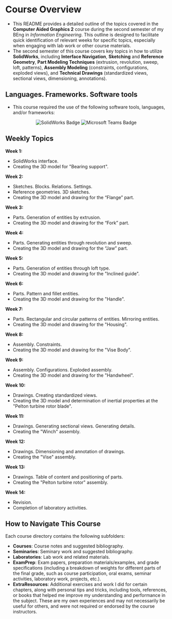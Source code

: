 # Course Overview

- This README provides a detailed outline of the topics covered in the **Computer Aided Graphics 2** course during the second semester of my BEng in _Information Engineering_. This outline is designed to facilitate quick identification of relevant weeks for specific topics, especially when engaging with lab work or other course materials.
- The second semester of this course covers key topics in how to utilize **SolidWorks**, including **Interface Navigation**, **Sketching** and **Reference Geometry**, **Part Modeling Techniques** (extrusion, revolution, sweep, loft, patterns), **Assembly Modeling** (constraints, configurations, exploded views), and **Technical Drawings** (standardized views, sectional views, dimensioning, annotations).

## Languages. Frameworks. Software tools

- This course required the use of the following software tools, languages, and/or frameworks:

<div align="center">
  
<p>
  <img alt="SolidWorks Badge" src="https://img.shields.io/badge/SolidWorks-%23E2231A?style=for-the-badge&logo=solidworks&logoColor=white">
  <img alt="Microsoft Teams Badge" src="https://img.shields.io/badge/Microsoft Teams-%236264A7?style=for-the-badge&logo=microsoftteams&logoColor=white">
</p>
  
</div>

## Weekly Topics

**Week 1:** 
- SolidWorks interface.
- Creating the 3D model for "Bearing support".

**Week 2:**
- Sketches. Blocks. Relations. Settings.
- Reference geometries. 3D sketches.
- Creating the 3D model and drawing for the “Flange” part.

**Week 3:**
- Parts. Generation of entities by extrusion.
- Creating the 3D model and drawing for the “Fork” part.

**Week 4:**
- Parts. Generating entities through revolution and sweep.
- Creating the 3D model and drawing for the “Jaw” part.

**Week 5:**
- Parts. Generation of entities through loft type.
- Creating the 3D model and drawing for the "Inclined guide".

**Week 6:**
- Parts. Pattern and fillet entities.
- Creating the 3D model and drawing for the "Handle".

**Week 7:**
- Parts. Rectangular and circular patterns of entities. Mirroring entities.
- Creating the 3D model and drawing for the "Housing".

**Week 8:**
- Assembly. Constraints.
- Creating the 3D model and drawing for the "Vise Body".

**Week 9:**
- Assembly. Configurations. Exploded assembly.
- Creating the 3D model and drawing for the "Handwheel".

**Week 10:**
- Drawings. Creating standardized views.
- Creating the 3D model and determination of inertial properties at the "Pelton turbine rotor blade".

**Week 11:**
- Drawings. Generating sectional views. Generating details.
- Creating the "Winch" assembly.

**Week 12:**
- Drawings. Dimensioning and annotation of drawings.
- Creating the "Vise" assembly.

**Week 13:**
- Drawings. Table of content and positioning of parts.
- Creating the "Pelton turbine rotor" assembly.

**Week 14:**
- Revision.
- Completion of laboratory activities. 

## How to Navigate This Course

Each course directory contains the following subfolders:

- **Courses**: Course notes and suggested bibliography.
- **Seminaries**: Seminary work and suggested bibliography.
- **Laboratories**: Lab work and related materials.
- **ExamPrep**: Exam papers, preparation materials/examples, and grade specifications (including a breakdown of weights for different parts of the final grade, such as course participation, oral exams, seminar activities, laboratory work, projects, etc.).
- **ExtraResources**: Additional exercises and work I did for certain chapters, along with personal tips and tricks, including tools, references, or books that helped me improve my understanding and performance in the subject. These are my own experiences and may not necessarily be useful for others, and were not required or endorsed by the course instructors.



